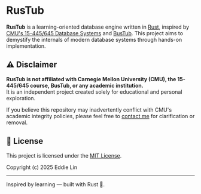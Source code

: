 # RusTub

**RusTub** is a learning-oriented database engine written in [Rust](https://www.rust-lang.org/), inspired by [CMU's 15-445/645 Database Systems](https://15445.courses.cs.cmu.edu/) and [BusTub](https://github.com/cmu-db/bustub). This project aims to demystify the internals of modern database systems through hands-on implementation.

## ⚠️ Disclaimer

**RusTub is not affiliated with Carnegie Mellon University (CMU), the 15-445/645 course, BusTub, or any academic institution.**  
It is an independent project created solely for educational and personal exploration.

If you believe this repository may inadvertently conflict with CMU's academic integrity policies, please feel free to [contact me](mailto:eddielin0926@gmail.com) for clarification or removal.

## 📄 License

This project is licensed under the [MIT License](LICENSE).

Copyright (c) 2025 Eddie Lin

---

Inspired by learning — built with Rust 🦀.
